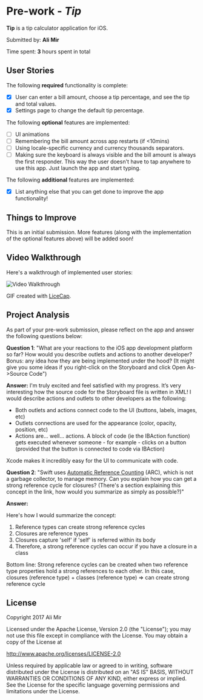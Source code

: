 # Pre-work - *Tip*

**Tip** is a tip calculator application for iOS.

Submitted by: **Ali Mir**

Time spent: **3** hours spent in total

## User Stories

The following **required** functionality is complete:

* [x] User can enter a bill amount, choose a tip percentage, and see the tip and total values.
* [x] Settings page to change the default tip percentage.

The following **optional** features are implemented:
* [ ] UI animations
* [ ] Remembering the bill amount across app restarts (if <10mins)
* [ ] Using locale-specific currency and currency thousands separators.
* [ ] Making sure the keyboard is always visible and the bill amount is always the first responder. This way the user doesn't have to tap anywhere to use this app. Just launch the app and start typing.

The following **additional** features are implemented:

- [x] List anything else that you can get done to improve the app functionality!

## Things to Improve
This is an initial submission. More features (along with the implementation of the optional features above) will be added soon!

## Video Walkthrough 

Here's a walkthrough of implemented user stories:

<img src='http://i.imgur.com/ZtjRfot.gif' title='Video Walkthrough' width='' alt='Video Walkthrough' />

GIF created with [LiceCap](http://www.cockos.com/licecap/).

## Project Analysis

As part of your pre-work submission, please reflect on the app and answer the following questions below:

**Question 1**: "What are your reactions to the iOS app development platform so far? How would you describe outlets and actions to another developer? Bonus: any idea how they are being implemented under the hood? (It might give you some ideas if you right-click on the Storyboard and click Open As->Source Code")

**Answer:**
I'm truly excited and feel satisfied with my progress. It’s very interesting how the source code for the Storyboard file is written in XML! I would describe actions and outlets to other developers as the following:
- Both outlets and actions connect code to the UI (buttons, labels, images, etc)
- Outlets connections are used for the appearance (color, opacity, position, etc)
- Actions are… well… actions. A block of code (ie the IBAction function) gets executed whenever someone - for example - clicks on a button (provided that the button is connected to code via IBAction)

Xcode makes it incredibly easy for the UI to communicate with code.

**Question 2**: "Swift uses [Automatic Reference Counting](https://developer.apple.com/library/content/documentation/Swift/Conceptual/Swift_Programming_Language/AutomaticReferenceCounting.html#//apple_ref/doc/uid/TP40014097-CH20-ID49) (ARC), which is not a garbage collector, to manage memory. Can you explain how you can get a strong reference cycle for closures? (There's a section explaining this concept in the link, how would you summarize as simply as possible?)"

**Answer:**

Here's how I would summarize the concept:
1. Reference types can create strong reference cycles
2. Closures are reference types
3. Closures capture 'self' if 'self' is referred within its body
4. Therefore, a strong reference cycles can occur if you have a closure in a class

Bottom line: Strong reference cycles can be created when two reference type properties hold a strong references to each other. In this case, closures (reference type) + classes (reference type) => can create strong reference cycle

## License

Copyright 2017 Ali Mir

Licensed under the Apache License, Version 2.0 (the "License");
you may not use this file except in compliance with the License.
You may obtain a copy of the License at

http://www.apache.org/licenses/LICENSE-2.0

Unless required by applicable law or agreed to in writing, software
distributed under the License is distributed on an "AS IS" BASIS,
WITHOUT WARRANTIES OR CONDITIONS OF ANY KIND, either express or implied.
See the License for the specific language governing permissions and
limitations under the License.
